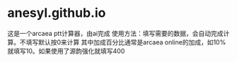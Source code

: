 # anesyl.github.io
这是一个arcaea ptt计算器，由ai完成
使用方法：填写需要的数据，会自动完成计算。不填写默认按0来计算
其中加成百分比通常是arcaea online的加成，如10%就填写10。如果使用了源韵强化就填写400
